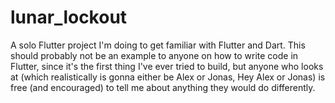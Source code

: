 # lunar_lockout

A solo Flutter project I'm doing to get familiar with Flutter and Dart. This should probably not be an example to anyone on how to write code in Flutter, since it's the first thing I've ever tried to build, but anyone who looks at (which realistically is gonna either be Alex or Jonas, Hey Alex or Jonas) is free (and encouraged) to tell me about anything they would do differently.
